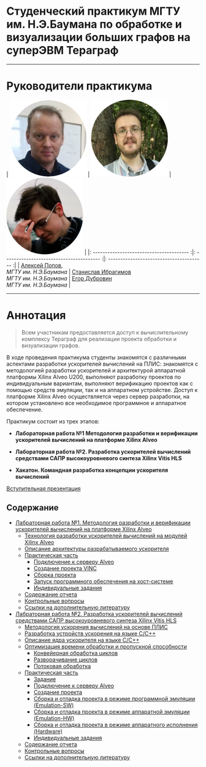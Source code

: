 # Cтуденческий практикум МГТУ им. Н.Э.Баумана по обработке и визуализации больших графов на суперЭВМ Тераграф 

---

# Руководители практикума


|   <img src="assets/aleksei_popov.png" width="200"> |  <img src="assets/stanislav_ibragimov.png" width="200">  |  <img src="assets/egor_dubrovin.png" width="200">  |
|: --------------------------------------- :|: --------------------------------------- :|: --------------------------------------- :|
|   [Алексей Попов](mailto:alexpopov@bmstu.ru), <br> *МГТУ им. Н.Э.Баумана*   |   [Станислав  Ибрагимов](mailto:ibragimov@bmstu.ru)  <br>  *МГТУ им. Н.Э.Баумана*    |   [Егор Дубровин](mailto:dubrovin.en@ya.ru)  <br>  *МГТУ им. Н.Э.Баумана*    |
 

---
	

# Аннотация <a name="0"></a>

> Всем участникам предоставляется доступ к вычислительному комплексу Тераграф для реализации проекта обработки и визуализации графов. 

В ходе проведения практикума студенты знакомятся с различными аспектами разработки ускорителей вычислений на ПЛИС: знакомятся с методологией разработки ускорителей и архитектурой аппаратной платформы Xilinx Alveo U200, выполняют разработку проектов по индивидуальным вариантам, выполняют верификацию проектов как с помощью средств эмуляции, так и на аппаратном устройстве. Доступ к платформе Xilinx Alveo осуществляется через сервер разработки, на котором установлено все необходимое программное и аппаратное обеспечение.

Практикум состоит из трех этапов:

- **Лабораторная работа №1 Методология разработки и верификации ускорителей вычислений на платформе Xilinx Alveo**

- **Лабораторная работа №2. Разработка ускорителей вычислений средствами САПР высокоуровневого синтеза Xilinx Vitis HLS**

- **Хакатон. Командная разработка концепции ускорителя вычислений**

[Вступительная презентация](https://github.com/alexbmstu/2021/blob/master/docs/%D0%9F%D1%80%D0%B0%D0%BA%D1%82%D0%B8%D0%BA%D1%83%D0%BC.pdf)


## Содержание


- [Лабраторная работа №1. Методология разработки и верификации ускорителей вычислений на  платформе Xilinx Alveo ](#1)
	- [Технология разработки ускорителей вычислений на модулей Xilinx Alveo](#1_1)
	- [Описание архитектуры разрабатываемого ускорителя](#1_2)
	- [Практическая часть](#1_3)
		- [Подключение к серверу Alveo](#1_3_1)
		- [Создание проекта VINC](#1_3_2)
		- [Сборка проекта](#1_3_3)
		- [Запуск программного обеспечения на хост-системе](#1_3_4)
		- [Индивидуальные задания](#1_3_5)
	- [Содержание отчета](#1_4)
	- [Контрольные вопросы](#1_5)
	- [Ссылки на дополнительную литературу](#1_6)
- [Лабраторная работа №2. Разработка ускорителей вычислений средствами САПР высокоуровневого синтеза Xilinx Vitis HLS](#2)
	- [Методология ускорения вычислений на основе ПЛИС](#2_1)
	- [Разработка устройств ускорения на языке С/C++](#2_2)
	- [Описание ядра ускорителя на языке C/C++](#2_3)
	- [Оптимизация времени обработки и пропускной способности](#2_4)
		- [Конвейерная обработка циклов](#2_4_1)
		- [Разворачивание циклов](#2_4_2)
		- [Потоковая обработка](#2_4_3)
	- [Практическая часть](#2_5)
		- [Задание](#2_5_1)
		- [Подключение к серверу Alveo](#2_5_2)
		- [Создание проекта](#2_5_3)
		- [Сборка и отладка проекта в режиме программной эмуляции (Emulation-SW)](#2_5_4)
		- [Сборка и отладка проекта в режиме аппаратной эмуляции (Emulation-HW)](#2_5_5)
		- [Сборка и отладка проекта в режиме аппаратного исполнения (Hardware)](#2_5_6)
		- [Индивидуальные задания](#2_5_7)
	- [Содержание отчета](#2_6)
	- [Контрольные вопросы](#2_7)
	- [Ссылки на дополнительную литературу](#2_8)
